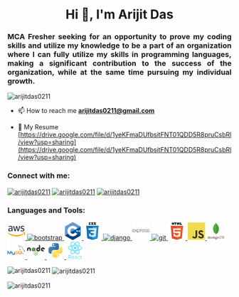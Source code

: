 <h1 align="center">Hi 👋, I'm Arijit Das</h1>
<h3 align="justify">MCA Fresher seeking for an opportunity to prove my coding skills and utilize my knowledge to be a part of an organization where I can fully utilize my skills in programming languages, making a significant contribution to the success of the organization, while at the same time pursuing my individual growth.</h3>

<p align="left"> <img src="https://komarev.com/ghpvc/?username=arijitdas0211&label=Profile%20views&color=0e75b6&style=flat" alt="arijitdas0211" /> </p>

- 📫 How to reach me **arijitdas0211@gmail.com**

- 📄 My Resume [https://drive.google.com/file/d/1yeKFmaDUfbsitFNT01QDD5R8pruCsbRl/view?usp=sharing](https://drive.google.com/file/d/1yeKFmaDUfbsitFNT01QDD5R8pruCsbRl/view?usp=sharing)

<h3 align="left">Connect with me:</h3>
<p align="left">
<a href="https://linkedin.com/in/arijitdas0211" target="blank"><img align="center" src="https://raw.githubusercontent.com/rahuldkjain/github-profile-readme-generator/master/src/images/icons/Social/linked-in-alt.svg" alt="arijitdas0211" height="30" width="40" /></a>
<a href="https://www.hackerrank.com/arijitdas0211" target="blank"><img align="center" src="https://raw.githubusercontent.com/rahuldkjain/github-profile-readme-generator/master/src/images/icons/Social/hackerrank.svg" alt="arijitdas0211" height="30" width="40" /></a>
<a href="https://www.leetcode.com/arijitdas0211" target="blank"><img align="center" src="https://raw.githubusercontent.com/rahuldkjain/github-profile-readme-generator/master/src/images/icons/Social/leet-code.svg" alt="arijitdas0211" height="30" width="40" /></a>
</p>

<h3 align="left">Languages and Tools:</h3>
<p align="left"> <a href="https://aws.amazon.com" target="_blank" rel="noreferrer"> <img src="https://raw.githubusercontent.com/devicons/devicon/master/icons/amazonwebservices/amazonwebservices-original-wordmark.svg" alt="aws" width="40" height="40"/> </a> <a href="https://getbootstrap.com" target="_blank" rel="noreferrer"> <img src="https://getbootstrap.com/docs/5.3/assets/brand/bootstrap-logo-shadow.png" alt="bootstrap" width="40" height="40"/> </a> <a href="https://www.w3schools.com/cpp/" target="_blank" rel="noreferrer"> <img src="https://raw.githubusercontent.com/devicons/devicon/master/icons/cplusplus/cplusplus-original.svg" alt="cplusplus" width="40" height="40"/> </a> <a href="https://www.w3schools.com/css/" target="_blank" rel="noreferrer"> <img src="https://raw.githubusercontent.com/devicons/devicon/master/icons/css3/css3-original-wordmark.svg" alt="css3" width="40" height="40"/> </a> <a href="https://www.djangoproject.com/" target="_blank" rel="noreferrer"> <img src="https://cdn.worldvectorlogo.com/logos/django.svg" alt="django" width="40" height="40"/> </a> <a href="https://expressjs.com" target="_blank" rel="noreferrer"> <img src="https://raw.githubusercontent.com/devicons/devicon/master/icons/express/express-original-wordmark.svg" alt="express" width="40" height="40"/> </a> <a href="https://git-scm.com/" target="_blank" rel="noreferrer"> <img src="https://www.vectorlogo.zone/logos/git-scm/git-scm-icon.svg" alt="git" width="40" height="40"/> </a> <a href="https://www.w3.org/html/" target="_blank" rel="noreferrer"> <img src="https://raw.githubusercontent.com/devicons/devicon/master/icons/html5/html5-original-wordmark.svg" alt="html5" width="40" height="40"/> </a> <a href="https://developer.mozilla.org/en-US/docs/Web/JavaScript" target="_blank" rel="noreferrer"> <img src="https://raw.githubusercontent.com/devicons/devicon/master/icons/javascript/javascript-original.svg" alt="javascript" width="40" height="40"/> </a> <a href="https://www.mongodb.com/" target="_blank" rel="noreferrer"> <img src="https://raw.githubusercontent.com/devicons/devicon/master/icons/mongodb/mongodb-original-wordmark.svg" alt="mongodb" width="40" height="40"/> </a> <a href="https://www.mysql.com/" target="_blank" rel="noreferrer"> <img src="https://raw.githubusercontent.com/devicons/devicon/master/icons/mysql/mysql-original-wordmark.svg" alt="mysql" width="40" height="40"/> </a> <a href="https://nodejs.org" target="_blank" rel="noreferrer"> <img src="https://raw.githubusercontent.com/devicons/devicon/master/icons/nodejs/nodejs-original-wordmark.svg" alt="nodejs" width="40" height="40"/> </a> <a href="https://www.python.org" target="_blank" rel="noreferrer"> <img src="https://raw.githubusercontent.com/devicons/devicon/master/icons/python/python-original.svg" alt="python" width="40" height="40"/> </a> <a href="https://reactjs.org/" target="_blank" rel="noreferrer"> <img src="https://raw.githubusercontent.com/devicons/devicon/master/icons/react/react-original-wordmark.svg" alt="react" width="40" height="40"/> </a> </p>

<p><img align="left" src="https://github-readme-stats.vercel.app/api/top-langs?username=arijitdas0211&show_icons=true&locale=en&layout=compact" alt="arijitdas0211" /></p>

<p>&nbsp;<img align="center" src="https://github-readme-stats.vercel.app/api?username=arijitdas0211&show_icons=true&locale=en" alt="arijitdas0211" /></p>

<p><img align="center" src="https://github-readme-streak-stats.herokuapp.com/?user=arijitdas0211&" alt="arijitdas0211" /></p>
